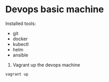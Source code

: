 # Devops basic machine


Installed tools:
- git 
- docker
- kubectl
- helm
- ansible


1. Vagrant up the devops machine
```
vagrant up
```
